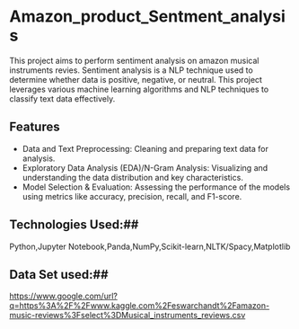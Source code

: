 # Amazon_product_Sentment_analysis
This project aims to perform sentiment analysis on amazon musical instruments revies. Sentiment analysis is a NLP technique used to determine whether data is positive, negative, or neutral. This project leverages various machine learning algorithms and NLP techniques to classify text data effectively. 

## Features ##
*	Data and Text Preprocessing: Cleaning and preparing text data for analysis. 
*	Exploratory Data Analysis (EDA)/N-Gram Analysis: Visualizing and understanding the data distribution and key characteristics. 
*	Model Selection & Evaluation: Assessing the performance of the models using metrics like accuracy, precision, recall, and F1-score. 

## Technologies Used:##
Python,Jupyter Notebook,Panda,NumPy,Scikit-learn,NLTK/Spacy,Matplotlib  

## Data Set used:##
https://www.google.com/url?q=https%3A%2F%2Fwww.kaggle.com%2Feswarchandt%2Famazon-music-reviews%3Fselect%3DMusical_instruments_reviews.csv
